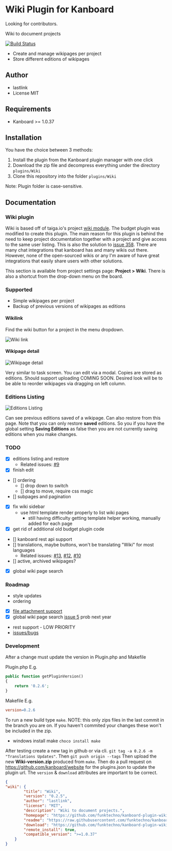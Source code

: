 Wiki Plugin for Kanboard
==============================

Looking for contributors.

Wiki to document projects

[![Build Status](https://api.travis-ci.org/funktechno/kanboard-plugin-wiki.svg?branch=master)](https://travis-ci.org/funktechno/kanboard-plugin-wiki)

- Create and manage wikipages per project
- Store different editions of wikipages

Author
------

- lastlink
- License MIT

Requirements
------------

- Kanboard >= 1.0.37

Installation
------------

You have the choice between 3 methods:

1. Install the plugin from the Kanboard plugin manager with one click
2. Download the zip file and decompress everything under the directory `plugins/Wiki`
3. Clone this repository into the folder `plugins/Wiki`

Note: Plugin folder is case-sensitive.

Documentation
-------------

### Wiki plugin

Wiki is based off of taiga.io's project [wiki module](https://taiga.pm/the-wiki-module/). The budget plugin was modified to create this plugin. The main reason for this plugin is behind the need to keep project documentation together with a project and give access to the same user listing. This is also the solution to [issue 358](https://github.com/kanboard/kanboard/issues/358). There are many chat integrations that kanboard has and many wikis out there. However, none of the open-sourced wikis or any I'm aware of have great integrations that easily share users with other solutions.

This section is available from project settings page: **Project > Wiki**. There is also a shortcut from the drop-down menu on the board.

### Supported

- Simple wikipages per project
- Backup of previous versions of wikipages as editions

#### Wikilink

Find the wiki button for a project in the menu dropdown.

![Wiki link](https://github.com/funktechno/kanboard-plugin-wiki/blob/master/Asset/images/kanboard-wiki-link.png)

#### Wikipage detail

![Wikipage detail](https://github.com/funktechno/kanboard-plugin-wiki/blob/master/Asset/images/wikipage.png)

Very similar to task screen. You can edit via a modal. Copies are stored as editions. Should support uploading COMING SOON. Desired look will be to be able to reorder wikipages via dragging on left column.

### Editions Listing

![Editions Listing](https://github.com/funktechno/kanboard-plugin-wiki/blob/master/Asset/images/editionslisting.png)

Can see previous editions saved of a wikipage. Can also restore from this page.
Note that you can only restore **saved** editions. So you if you have the global setting **Saving Editions** as false then you are not currently saving editions when you make changes.

### TODO

- [x] editions listing and restore
  - Related issues: [#9](https://github.com/kanboard/kanboard/issues/9)
- [x] finish edit
- [] ordering
  - [] drop down to switch
  - [] drag to move, require css magic
- [] subpages and pagination
- [x] fix wiki sidebar
  - use html template render properly to list wiki pages
    - still having difficulty getting template helper working, manually added for each page
- [x] get rid of additional old budget plugin code
- [] kanboard rest api support
- [] translations, maybe buttons, won't be translating "Wiki" for most languages
  - Related issues: [#13](https://github.com/kanboard/kanboard/issues/13), [#12](https://github.com/kanboard/kanboard/issues/12), [#10](https://github.com/kanboard/kanboard/issues/10)
- [] active, archived wikipages?
- [x] global wiki page search

### Roadmap

- style updates
- ordering
- [x] [file attachment support](https://github.com/funktechno/kanboard-plugin-wiki/issues/3)
- [x] global wiki page search [issue 5](https://github.com/funktechno/kanboard-plugin-wiki/issues/5) prob next year
- rest support - LOW PRIORITY
- [issues/bugs](https://github.com/funktechno/kanboard-plugin-wiki/issues)

### Development

After a change must update the version in Plugin.php and Makefile

Plugin.php E.g.

```php
public function getPluginVersion()
{
    return '0.2.6';
}
```

Makefile E.g.

```Makefile
version=0.2.6
```

To run a new build type `make`. NOTE: this only zips files in the last commit in the branch you are on. If you haven't commited your changes these won't be included in the zip.
  * windows install make `choco install make`

After testing create a new tag in github or via cli. `git tag -a 0.2.6 -m "Translations Updates"`. Then `git push origin --tags` Then upload the new **Wiki-version.zip** produced from `make`. Then do a pull request on https://github.com/kanboard/website for the plugins.json to update the plugin url. The `version` & `download` attributes are important to be correct.

```json
{
"wiki": {
        "title": "Wiki",
        "version": "0.2.5",
        "author": "lastlink",
        "license": "MIT",
        "description": "Wiki to document projects.",
        "homepage": "https://github.com/funktechno/kanboard-plugin-wiki",
        "readme": "https://raw.githubusercontent.com/funktechno/kanboard-plugin-wiki/master/README.md",
        "download": "https://github.com/funktechno/kanboard-plugin-wiki/releases/download/0.2.5-alpha/Wiki-0.2.5.zip",
        "remote_install": true,
        "compatible_version": ">=1.0.37"
    }
}
```
